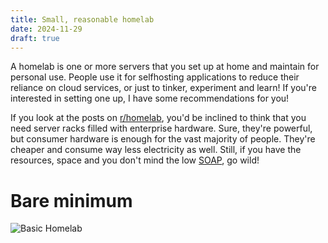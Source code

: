 ```yaml
---
title: Small, reasonable homelab
date: 2024-11-29
draft: true
---
```


A homelab is one or more servers that you set up at home and maintain for personal use. People use it for selfhosting applications to reduce their reliance on cloud services, or just to tinker, experiment and learn! If you're interested in setting one up, I have some recommendations for you!

If you look at the posts on [r/homelab](https://www.reddit.com/r/homelab/), you'd be inclined to think that you need server racks filled with enterprise hardware. Sure, they're powerful, but consumer hardware is enough for the vast majority of people. They're cheaper and consume way less electricity as well. Still, if you have the resources, space and you don't mind the low [SOAP](https://en.wikipedia.org/wiki/Wife_acceptance_factor), go wild!

# Bare minimum
![Basic Homelab](images/basic_homelab.png "Homelab")
